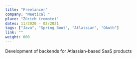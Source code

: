 ```yaml
---
title: "Freelancer"
company: "Meetical "
place: "Zürich (remote)"
dates: 11/2020 - 02/2021
tags: ["Java", "Spring Boot", "Atlassian", "OAuth"]
link: ""
weight: 600
---
```

Development of backends for Atlassian-based SaaS products 